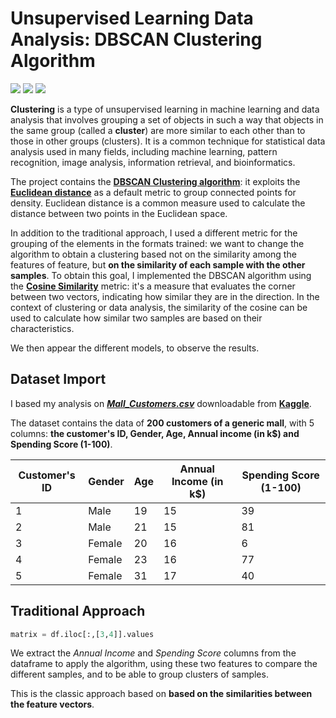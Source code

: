 # Unsupervised Learning Data Analysis: DBSCAN Clustering Algorithm
<div align="left">
<img src="https://img.shields.io/badge/Python-FFD43B?style=for-the-badge&logo=python&logoColor=blue" />
  <img src="https://img.shields.io/badge/scikit_learn-F7931E?style=for-the-badge&logo=scikit-learn&logoColor=white" />
  <img src="https://img.shields.io/badge/SciPy-654FF0?style=for-the-badge&logo=SciPy&logoColor=white" />
<div/>

**Clustering** is a type of unsupervised learning in machine learning and data analysis that involves grouping a set of objects in such a way that objects in the same group (called a **cluster**) are more similar to each other than to those in other groups (clusters). It is a common technique for statistical data analysis used in many fields, including machine learning, pattern recognition, image analysis, information retrieval, and bioinformatics.

The project contains the [**DBSCAN Clustering algorithm**](https://it.wikipedia.org/wiki/Dbscan): it exploits the [**Euclidean distance**](https://en.wikipedia.org/wiki/Euclidean_distance) as a default metric to group connected points for density. Euclidean distance is a common measure used to calculate the distance between two points in the Euclidean space.

In addition to the traditional approach, I used a different metric for the grouping of the elements in the formats trained: we want to change the algorithm to obtain a clustering based not on the similarity among the features of feature, but **on the similarity of each sample with the other samples**. To obtain this goal, I implemented the DBSCAN algorithm using the [**Cosine Similarity**](https://en.wikipedia.org/wiki/Cosine_similarity) metric: it's a measure that evaluates the corner between two vectors, indicating how similar they are in the direction. In the context of clustering or data analysis, the similarity of the cosine can be used to calculate how similar two samples are based on their characteristics.

We then appear the different models, to observe the results.


## Dataset Import
I based my analysis on [**_Mall_Customers.csv_**](https://www.kaggle.com/datasets/shwetabh123/mall-customers) downloadable from [**Kaggle**](https://www.kaggle.com/).

The dataset contains the data of **200 customers of a generic mall**, with 5 columns: **the customer's ID, Gender, Age, Annual income (in k$) and Spending Score (1-100)**.

| Customer's ID | Gender | Age | Annual Income (in k$) | Spending Score (1-100) |
|---------------|--------|-----|-----------------------|------------------------|
| 1             | Male   | 19  | 15                    | 39                     |
| 2             | Male   | 21  | 15                    | 81                     |
| 3             | Female | 20  | 16                    | 6                      |
| 4             | Female | 23  | 16                    | 77                     |
| 5             | Female | 31  | 17                    | 40                     |

## Traditional Approach
```python 
matrix = df.iloc[:,[3,4]].values
```

We extract the _Annual Income_ and _Spending Score_ columns from the dataframe to apply the algorithm, using these two features to compare the different samples, and to be able to group clusters of samples.

This is the classic approach based on **based on the similarities between the feature vectors**.
